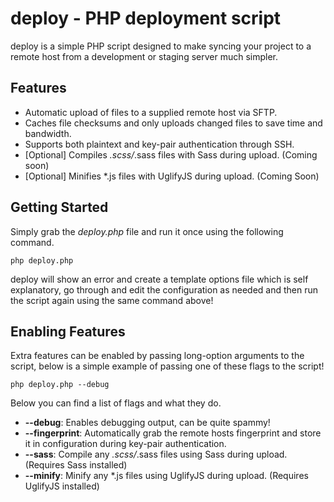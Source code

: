 deploy - PHP deployment script
==============================

deploy is a simple PHP script designed to make syncing your project to a remote host from a development or staging server
much simpler.

Features
--------

* Automatic upload of files to a supplied remote host via SFTP.
* Caches file checksums and only uploads changed files to save time and bandwidth.
* Supports both plaintext and key-pair authentication through SSH.
* [Optional] Compiles *.scss/*.sass files with Sass during upload. (Coming soon)
* [Optional] Minifies *.js files with UglifyJS during upload. (Coming Soon)


Getting Started
---------------

Simply grab the *deploy.php* file and run it once using the following command.
```
php deploy.php
```
deploy will show an error and create   a template options file which is self explanatory, go through and edit the configuration as needed and then run the script again using the same command above!


Enabling Features
----------------

Extra features can be enabled by passing long-option arguments to the script, below is a simple example of passing one of these flags to the script!
```
php deploy.php --debug
```
Below you can find a list of flags and what they do.

* **--debug**: Enables debugging output, can be quite spammy!
* **--fingerprint**: Automatically grab the remote hosts fingerprint and store it in configuration during key-pair authentication.
* **--sass**: Compile any *.scss/*.sass files using Sass during upload. (Requires Sass installed)
* **--minify**: Minify any *.js files using UglifyJS during upload. (Requires UglifyJS installed)
